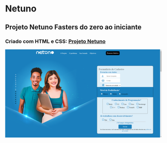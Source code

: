 # Netuno
 ## Projeto Netuno Fasters do zero ao iniciante
 ### Criado com HTML e CSS: <a href="https://ay88games.github.io/Netuno/Home_page.html">Projeto Netuno</a>
 <img src="Archives/Images/tela_apresentação.png" alt="Tela de apresentação">

